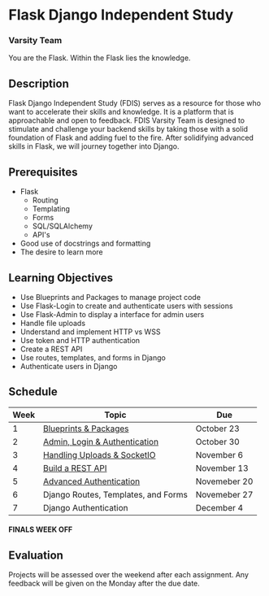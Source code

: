 # Flask Django Independent Study
### Varsity Team

You are the Flask. Within the Flask lies the knowledge.

## Description

Flask Django Independent Study (FDIS) serves as a resource for those who want to accelerate their skills and knowledge.
It is a platform that is approachable and open to feedback.
FDIS Varsity Team is designed to stimulate and challenge your backend skills by taking those with a solid foundation of Flask
and adding fuel to the fire. After solidifying advanced skills in Flask, we will journey together into Django.

## Prerequisites

* Flask
  * Routing
  * Templating
  * Forms
  * SQL/SQLAlchemy
  * API's
* Good use of docstrings and formatting
* The desire to learn more

## Learning Objectives

* Use Blueprints and Packages to manage project code
* Use Flask-Login to create and authenticate users with sessions
* Use Flask-Admin to display a interface for admin users
* Handle file uploads
* Understand and implement HTTP vs WSS
* Use token and HTTP authentication
* Create a REST API
* Use routes, templates, and forms in Django
* Authenticate users in Django

## Schedule

Week | Topic | Due
---- | ---- | ----
1 | [Blueprints & Packages](https://github.com/flask-django-independent-study/varsity/blob/master/Assignments/Week-1.md) | October 23
2 | [Admin, Login & Authentication](https://github.com/flask-django-independent-study/varsity/blob/master/Assignments/Week-2.md) | October 30
3 | [Handling Uploads & SocketIO](https://github.com/flask-django-independent-study/varsity/blob/master/Assignments/Week-3.md) | November 6
4 | [Build a REST API](https://github.com/flask-django-independent-study/varsity/blob/master/Assignments/Week-4.md) | November 13
5 | [Advanced Authentication](https://github.com/flask-django-independent-study/varsity/blob/master/Assignments/Week-5.md) | Novemeber 20
6 | Django Routes, Templates, and Forms | Novemeber 27
7 | Django Authentication | December 4

#### FINALS WEEK OFF

## Evaluation

Projects will be assessed over the weekend after each assignment.
Any feedback will be given on the Monday after the due date.
